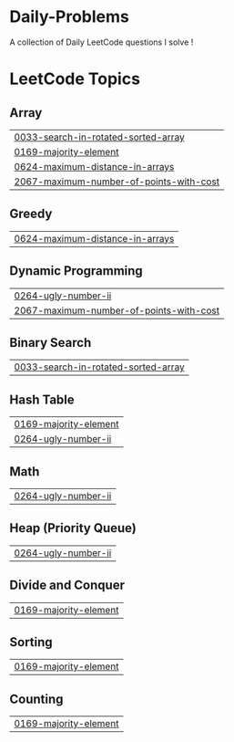 # Daily-Problems
A collection of Daily LeetCode questions I solve !
<!---LeetCode Topics Start-->
# LeetCode Topics
## Array
|  |
| ------- |
| [0033-search-in-rotated-sorted-array](https://github.com/AryanJain29/Daily-Problems/tree/master/0033-search-in-rotated-sorted-array) |
| [0169-majority-element](https://github.com/AryanJain29/Daily-Problems/tree/master/0169-majority-element) |
| [0624-maximum-distance-in-arrays](https://github.com/AryanJain29/Daily-Problems/tree/master/0624-maximum-distance-in-arrays) |
| [2067-maximum-number-of-points-with-cost](https://github.com/AryanJain29/Daily-Problems/tree/master/2067-maximum-number-of-points-with-cost) |
## Greedy
|  |
| ------- |
| [0624-maximum-distance-in-arrays](https://github.com/AryanJain29/Daily-Problems/tree/master/0624-maximum-distance-in-arrays) |
## Dynamic Programming
|  |
| ------- |
| [0264-ugly-number-ii](https://github.com/AryanJain29/Daily-Problems/tree/master/0264-ugly-number-ii) |
| [2067-maximum-number-of-points-with-cost](https://github.com/AryanJain29/Daily-Problems/tree/master/2067-maximum-number-of-points-with-cost) |
## Binary Search
|  |
| ------- |
| [0033-search-in-rotated-sorted-array](https://github.com/AryanJain29/Daily-Problems/tree/master/0033-search-in-rotated-sorted-array) |
## Hash Table
|  |
| ------- |
| [0169-majority-element](https://github.com/AryanJain29/Daily-Problems/tree/master/0169-majority-element) |
| [0264-ugly-number-ii](https://github.com/AryanJain29/Daily-Problems/tree/master/0264-ugly-number-ii) |
## Math
|  |
| ------- |
| [0264-ugly-number-ii](https://github.com/AryanJain29/Daily-Problems/tree/master/0264-ugly-number-ii) |
## Heap (Priority Queue)
|  |
| ------- |
| [0264-ugly-number-ii](https://github.com/AryanJain29/Daily-Problems/tree/master/0264-ugly-number-ii) |
## Divide and Conquer
|  |
| ------- |
| [0169-majority-element](https://github.com/AryanJain29/Daily-Problems/tree/master/0169-majority-element) |
## Sorting
|  |
| ------- |
| [0169-majority-element](https://github.com/AryanJain29/Daily-Problems/tree/master/0169-majority-element) |
## Counting
|  |
| ------- |
| [0169-majority-element](https://github.com/AryanJain29/Daily-Problems/tree/master/0169-majority-element) |
<!---LeetCode Topics End-->
